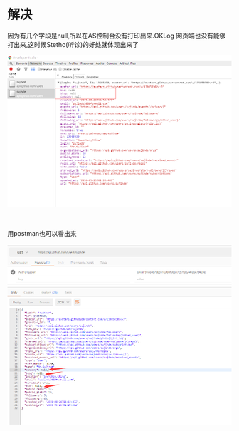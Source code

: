 解决
===
因为有几个字段是null,所以在AS控制台没有打印出来.OKLog 网页端也没有能够打出来,这时候Stetho(听诊)的好处就体现出来了

![](img/48-1.png)

<br>



用postman也可以看出来

![](img/48-2.png)